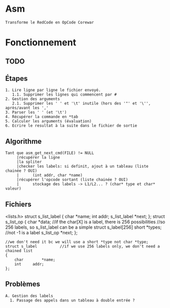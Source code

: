 Asm
======
	Transforme le RedCode en OpCode Corewar


Fonctionnement
======

TODO
------

Étapes
------
	1. Lire ligne par ligne le fichier envoyé.
	   1.1. Supprimer les lignes qui commencent par #
	2. Gestion des arguments
	   2.1. Supprimer les ' ' et '\t' inutile (hors des '"' et '\'', après/avant les ','
	3. Parser les ' ' (et '\t')
	4. Récupérer la commande en *tab
	5. Calculer les arguments (évaluation)
	6. Ecrire le resultat à la suite dans le fichier de sortie

Algorithme
------
	Tant que asm_get_next_cmd(FILE) != NULL
	     |récupérer la ligne
	     |la spliter
	     |checker les labels: si definit, ajout à un tableau (liste chainée ? OUI)
	     |		(int addr, char *name)
	     |récupérer l'opcode sortant (liste chainée ? OUI)
	     |		stockage des labels -> L1/L2... ? (char* type et char* valeur)

Fichiers
------
<lists.h>
	struct s_list_label
	{
		char		*name;
		int		addr;
		s_list_label	*next;
	};
	struct s_list_op
	{
		char		*data;	//if the char[X] is a label, there is 256 possibilities
					//so 256 labels, so s_list_label can be a simple struct s_label[256]
		short		*types;	//not -1 is a label
		s_list_op	*next;
	};

	//we don't need it bc we will use a short *type not char *type;
	struct s_label			//if we use 256 labels only, we don't need a chained list
	{
		char		*name;
		int		addr;
	};

Problèmes
------
	A. Gestion des labels
	  1. Passage des appels dans un tableau à double entrée ?
